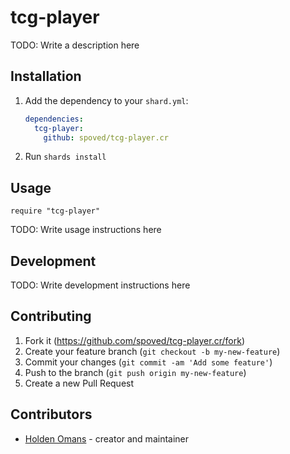 # tcg-player

TODO: Write a description here

## Installation

1. Add the dependency to your `shard.yml`:

   ```yaml
   dependencies:
     tcg-player:
       github: spoved/tcg-player.cr
   ```

2. Run `shards install`

## Usage

```crystal
require "tcg-player"
```

TODO: Write usage instructions here

## Development

TODO: Write development instructions here

## Contributing

1. Fork it (<https://github.com/spoved/tcg-player.cr/fork>)
2. Create your feature branch (`git checkout -b my-new-feature`)
3. Commit your changes (`git commit -am 'Add some feature'`)
4. Push to the branch (`git push origin my-new-feature`)
5. Create a new Pull Request

## Contributors

- [Holden Omans](https://github.com/kalinon) - creator and maintainer
